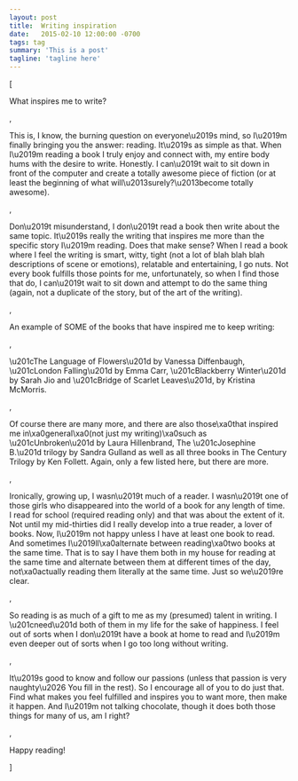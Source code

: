 ```yaml
---
layout: post
title:  Writing inspiration
date:   2015-02-10 12:00:00 -0700
tags: tag
summary: 'This is a post'
tagline: 'tagline here'
---
```


[<p>What inspires me to write?</p>, <p>This is, I know, the burning question on everyone\u2019s mind, so I\u2019m finally bringing you the answer: reading. It\u2019s as simple as that. When I\u2019m reading a book I truly enjoy and connect with, my entire body hums with the desire to write. Honestly. I can\u2019t wait to sit down in front of the computer and create a totally awesome piece of fiction (or at least the beginning of what will\u2013surely?\u2013become totally awesome).</p>, <p>Don\u2019t misunderstand, I don\u2019t read a book then write about the same topic. It\u2019s really the writing that inspires me more than the specific story I\u2019m reading. Does that make sense? When I read a book where I feel the writing is smart, witty, tight (not a lot of blah blah blah descriptions of scene or emotions), relatable and entertaining, I go nuts. Not every book fulfills those points for me, unfortunately, so when I find those that do, I can\u2019t wait to sit down and attempt to do the same thing (again, not a duplicate of the story, but of the art of the writing).</p>, <p>An example of SOME of the books that have inspired me to keep writing:</p>, <p>\u201cThe Language of Flowers\u201d by Vanessa Diffenbaugh, \u201cLondon Falling\u201d by Emma Carr, \u201cBlackberry Winter\u201d by Sarah Jio and \u201cBridge of Scarlet Leaves\u201d, by Kristina McMorris.</p>, <p>Of course there are many more, and there are also those\xa0that inspired me in\xa0general\xa0(not just my writing)\xa0such as \u201cUnbroken\u201d by Laura Hillenbrand, The \u201cJosephine B.\u201d trilogy by Sandra Gulland as well as all three books in The Century Trilogy by Ken Follett. Again, only a few listed here, but there are more.</p>, <p>Ironically, growing up, I wasn\u2019t much of a reader. I wasn\u2019t one of those girls who disappeared into the world of a book for any length of time. I read for school (required reading only) and that was about the extent of it. Not until my mid-thirties did I really develop into a true reader, a lover of books. Now, I\u2019m not happy unless I have at least one book to read. And sometimes I\u2019ll\xa0alternate between reading\xa0two books at the same time. That is to say I have them both in my house for reading at the same time and alternate between them at different times of the day, not\xa0actually reading them literally at the same time. Just so we\u2019re clear.</p>, <p>So reading is as much of a gift to me as my (presumed) talent in writing. I \u201cneed\u201d both of them in my life for the sake of happiness. I feel out of sorts when I don\u2019t have a book at home to read and I\u2019m even deeper out of sorts when I go too long without writing.</p>, <p>It\u2019s good to know and follow our passions (unless that passion is very naughty\u2026 You fill in the rest). So I encourage all of you to do just that. Find what makes you feel fulfilled and inspires you to want more, then make it happen. And I\u2019m not talking chocolate, though it does both those things for many of us, am I right?</p>, <p>Happy reading!</p>]
